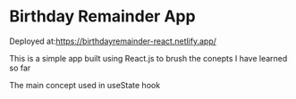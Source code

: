 # Birthday Remainder App

Deployed at:https://birthdayremainder-react.netlify.app/

This is a simple app built using React.js to brush the conepts I have learned so far

The main concept used in useState hook
